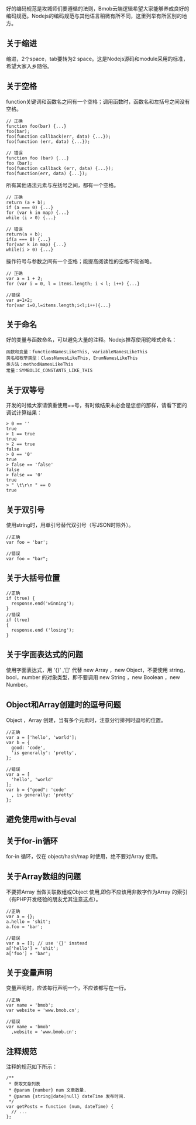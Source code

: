 
好的编码规范是攻城师们要遵循的法则，Bmob云端逻辑希望大家能够养成良好的编码规范。Nodejs的编码规范与其他语言稍微有所不同，这里列举有所区别的地方。

## 关于缩进

缩进，2个space，tab要转为2 space。这是Nodejs源码和module采用的标准，希望大家入乡随俗。

## 关于空格

function关键词和函数名之间有一个空格；调用函数时，函数名和左括号之间没有空格。
```
// 正确
function foo(bar) {...}
foo(bar);
foo(function callback(err, data) {...});
foo(function (err, data) {...});

// 错误
function foo (bar) {...}
foo (bar);
foo(function callback (err, data) {...});
foo(function(err, data) {...});
```

所有其他语法元素与左括号之间，都有一个空格。
```
// 正确
return (a + b);
if (a === 0) {...}
for (var k in map) {...}
while (i > 0) {...}

// 错误
return(a + b);
if(a === 0) {...}
for(var k in map) {...}
while(i > 0) {...}
```
操作符号与参数之间有一个空格；能提高阅读性的空格不能省略。
```
// 正确
var a = 1 + 2;
for (var i = 0, l = items.length; i < l; i++) {...}

//错误
var a=1+2;
for(var i=0,l=items.length;i<l;i++){...}
```

## 关于命名

好的变量与函数命名，可以避免大量的注释。Nodejs推荐使用驼峰式命名：

	函数和变量：functionNamesLikeThis, variableNamesLikeThis
	类名和枚举类型：ClassNamesLikeThis, EnumNamesLikeThis
	类方法：methodNamesLikeThis
	常量：SYMBOLIC_CONSTANTS_LIKE_THIS

## 关于双等号

开发的时候大家请慎重使用==号，有时候结果未必会是您想的那样，请看下面的调试计算结果：

	> 0 == ''
	true
	> 1 == true
	true
	> 2 == true
	false
	> 0 == '0'
	true
	> false == 'false'
	false
	> false == '0'
	true
	> " \t\r\n " == 0
	true

## 关于双引号

使用string时，用单引号替代双引号（写JSON时除外）。
```
//正确
var foo = 'bar';

//错误
var foo = "bar";
```

## 关于大括号位置

```
//正确
if (true) {
  response.end('winning');
}
//错误
if (true)
{
  response.end ('losing');
}
```

## 关于字面表达式的问题

使用字面表达式，用 '{}' ,'[]' 代替 new Array ，new Object，不要使用 string，bool，number 的对象类型，即不要调用 new String ，new Boolean ，new Number。 

## Object和Array创建时的逗号问题

Object ，Array 创建，当有多个元素时，注意分行排列时逗号的位置。
```
//正确
var a = ['hello', 'world'];
var b = {
  good: 'code',
  'is generally': 'pretty',
};

//错误
var a = [
  'hello', 'world'
];
var b = {"good": 'code'
  , is generally: 'pretty'
};
```

##  避免使用with与eval

## 关于for-in循环

for-in 循环，仅在 object/hash/map 时使用，绝不要对Array 使用。

## 关于Array数组的问题

不要把Array 当做关联数组或Object 使用,即你不应该用非数字作为Array 的索引（有PHP开发经验的朋友尤其注意这点）。
```
//正确
var a = {};
a.hello = 'shit';
a.foo = 'bar';

//错误
var a = []; // use '{}' instead
a['hello'] = 'shit';
a['foo'] = 'bar';
```

## 关于变量声明

变量声明时，应该每行声明一个，不应该都写在一行。

```
//正确
var name = 'bmob';
var website = 'www.bmob.cn';

//错误
var name = 'bmob'
  ,website = 'www.bmob.cn'; 
```

## 注释规范

注释的规范如下所示：

```
/**
 * 获取文章列表
 * @param {number} num 文章数量.
 * @param {string|date|null} dateTime 发布时间.
 */
var getPosts = function (num, dateTime) {
  // ...
};
```



